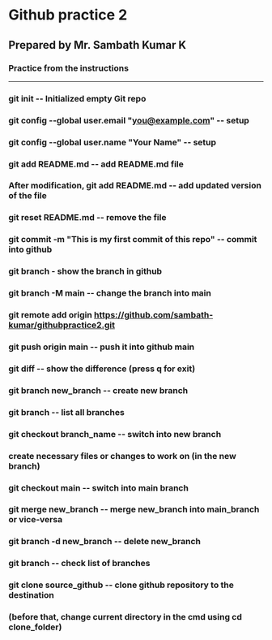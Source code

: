 # Github practice 2
## Prepared by Mr. Sambath Kumar K
### Practice from the instructions 
---------------------------------------------------------------------------------
### git init  --  Initialized empty Git repo
### git config --global user.email "you@example.com"  --  setup
### git config --global user.name "Your Name"   --  setup
### git add README.md  --  add README.md file
### After modification, git add README.md -- add updated version of the file
### git reset README.md  -- remove the file 
### git commit -m "This is my first commit of this repo"   --  commit into github
### git branch  -  show the branch in github
### git branch -M main  --  change the branch into main
### git remote add origin https://github.com/sambath-kumar/githubpractice2.git  
### git push origin main  --  push it into github main
### git diff   --   show the difference (press q for exit)
### git branch new_branch  --  create new branch
### git branch   --   list all branches
### git checkout branch_name  --  switch into new branch
### create necessary files or changes to work on (in the new branch) 
### git checkout main --   switch into main branch
### git merge new_branch  --  merge new_branch into main_branch or vice-versa
### git branch -d new_branch   --  delete new_branch
### git branch   --  check list of branches
### git clone source_github  --  clone github repository to the destination 
### (before that, change current directory in the cmd using cd clone_folder)




